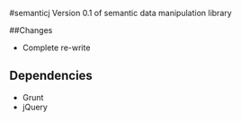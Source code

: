 #semanticj
Version 0.1 of semantic data manipulation library

##Changes
* Complete re-write

## Dependencies
* Grunt
* jQuery

